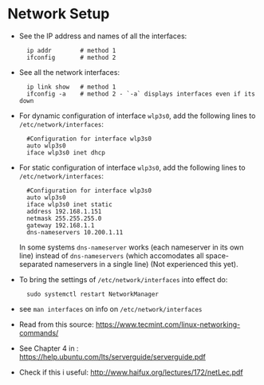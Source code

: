 Network Setup
=================

* See the IP address and names of all the interfaces:

        ip addr        # method 1
        ifconfig       # method 2

* See all the network interfaces:

        ip link show   # method 1
        ifconfig -a    # method 2 - `-a` displays interfaces even if its down

* For dynamic configuration of interface `wlp3s0`,
  add the following lines to `/etc/network/interfaces`:

        #Configuration for interface wlp3s0
        auto wlp3s0
        iface wlp3s0 inet dhcp

* For static configuration of interface `wlp3s0`,
  add the following lines to `/etc/network/interfaces`:

        #Configuration for interface wlp3s0
        auto wlp3s0
        iface wlp3s0 inet static
        address 192.168.1.151
        netmask 255.255.255.0
        gateway 192.168.1.1
        dns-nameservers 10.200.1.11

  In some systems `dns-nameserver` works (each nameserver in its own line) 
  instead of `dns-nameservers` (which accomodates all space-separated nameservers in 
  a single line) (Not experienced this yet).

* To bring the settings of `/etc/network/interfaces` into
  effect do:

        sudo systemctl restart NetworkManager

* see `man interfaces` on info on `/etc/network/interfaces`
* Read from this source: <https://www.tecmint.com/linux-networking-commands/>
* See Chapter 4 in : <https://help.ubuntu.com/lts/serverguide/serverguide.pdf>
* Check if this i useful: <http://www.haifux.org/lectures/172/netLec.pdf>


